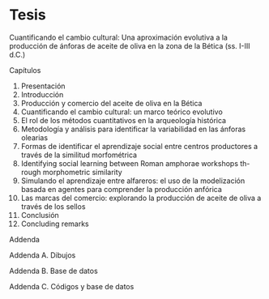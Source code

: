 # Tesis

Cuantificando el cambio cultural: Una aproximación evolutiva a la producción de ánforas de aceite de oliva en la zona de la Bética (ss. I-III d.C.)

Capítulos

1. Presentación
2. Introducción
3. Producción y comercio del aceite de oliva en la Bética
4. Cuantificando el cambio cultural: un marco teórico evolutivo
5. El rol de los métodos cuantitativos en la arqueologı́a histórica
6. Metodología y análisis para identificar la variabilidad en las ánforas
olearias
7. Formas de identificar el aprendizaje social entre centros productores
a través de la similitud morfométrica
8. Identifying social learning between Roman amphorae workshops th-
rough morphometric similarity
9. Simulando el aprendizaje entre alfareros: el uso de la modelización
basada en agentes para comprender la producción anfórica
10. Las marcas del comercio: explorando la producción de aceite de oliva
a través de los sellos
11. Conclusión
12. Concluding remarks

Addenda

Addenda A. Dibujos

Addenda B. Base de datos

Addenda C. Códigos y base de datos


